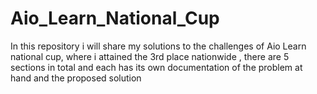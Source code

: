 # Aio_Learn_National_Cup
In this repository i will share my solutions to the challenges of Aio Learn national cup, where i attained the 3rd place nationwide , there are 5 sections in total and each has its own documentation of the problem at hand and the proposed solution
